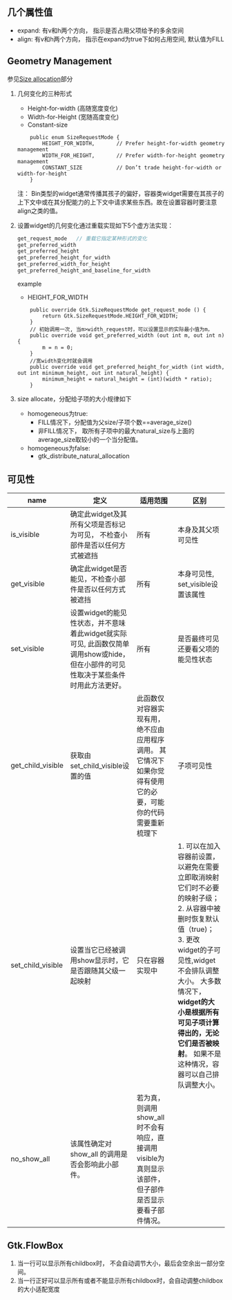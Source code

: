 ## 几个属性值
- expand: 有v和h两个方向， 指示是否占用父项给予的多余空间
- align: 有v和h两个方向， 指示在expand为true下如何占用空间, 默认值为FILL
## Geometry Management 
参见[Size allocation](https://wiki.gnome.org/HowDoI/CustomWidgets#What_virtual_functions_to_implement.3F)部分

1. 几何变化的三种形式
    - Height-for-width (高随宽度变化)
    - Width-for-Height (宽随高度变化)
    - Constant-size
    ```
        public enum SizeRequestMode {
            HEIGHT_FOR_WIDTH,       // Prefer height-for-width geometry management
            WIDTH_FOR_HEIGHT,       // Prefer width-for-height geometry management
            CONSTANT_SIZE           // Don’t trade height-for-width or width-for-height
        }
    ```
    注： Bin类型的widget通常传播其孩子的偏好，容器类widget需要在其孩子的上下文中或在其分配能力的上下文中请求某些东西。故在设置容器时要注意align之类的值。

2. 设置widget的几何变化通过重载实现如下5个虚方法实现：
    ```c
    get_request_mode   // 重载它指定某种形式的变化
    get_preferred_width
    get_preferred_height
    get_preferred_height_for_width
    get_preferred_width_for_height
    get_preferred_height_and_baseline_for_width
    ```

    example
    - HEIGHT_FOR_WIDTH
    ```vala
        public override Gtk.SizeRequestMode get_request_mode () {
            return Gtk.SizeRequestMode.HEIGHT_FOR_WIDTH;
        }
        // 初始调用一次, 当m>width_request时，可以设置显示的实际最小值为m，
        public override void get_preferred_width (out int m, out int n) {
            m = n = 0;
        }
        //宽width变化时就会调用
        public override void get_preferred_height_for_width (int width, out int minimum_height, out int natural_height) {
            minimum_height = natural_height = (int)(width * ratio);
        }
    ```

3. size allocate，分配给子项的大小规律如下
    - homogeneous为true:
        - FILL情况下，分配值为父size/子项个数==average_size()
        - 非FILL情况下， 取所有子项中的最大natural_size与上面的average_size取较小的一个当分配值。
    - homogeneous为false:
        - gtk_distribute_natural_allocation

## 可见性
name | 定义 | 适用范围 | 区别 
-|-|-|-
is_visible | 确定此widget及其所有父项是否标记为可见， 不检查小部件是否以任何方式被遮挡  | 所有 |   本身及其父项可见性
get_visible | 确定此widget是否能见，不检查小部件是否以任何方式被遮挡 |所有 | 本身可见性, set_visible设置该属性
set_visible | 设置widget的能见性状态，并不意味着此widget就实际可见, 此函数仅简单调用show或hide，但在小部件的可见性取决于某些条件时用此方法更好。| 所有 | 是否最终可见还要看父项的能见性状态
get_child_visible | 获取由set_child_visible设置的值 | 此函数仅对容器实现有用，绝不应由应用程序调用。 其它情况下如果你觉得有使用它的必要，可能你的代码需要重新梳理下 |  子项可见性
set_child_visible | 设置当它已经被调用show显示时，它是否跟随其父级一起映射 | 只在容器实现中 |  1. 可以在加入容器前设置，以避免在需要立即取消映射它们时不必要的映射子级；<br> 2. 从容器中被删时恢复默认值（true)； <br> 3. 更改widget的子可见性,widget不会排队调整大小。 大多数情况下，**widget的大小是根据所有可见子项计算得出的，无论它们是否被映射**。 如果不是这种情况，容器可以自己排队调整大小。
no_show_all | 该属性确定对 show_all 的调用是否会影响此小部件。 |   若为真，则调用show_all时不会有响应，直接调用visible为真则显示该部件，但子部件是否显示要看子部件情况。

## Gtk.FlowBox
1. 当一行可以显示所有childbox时， 不会自动调节大小，最后会空余出一部分空间。
2. 当一行正好可以显示所有或者不能显示所有childbox时，会自动调整childbox的大小适配宽度

